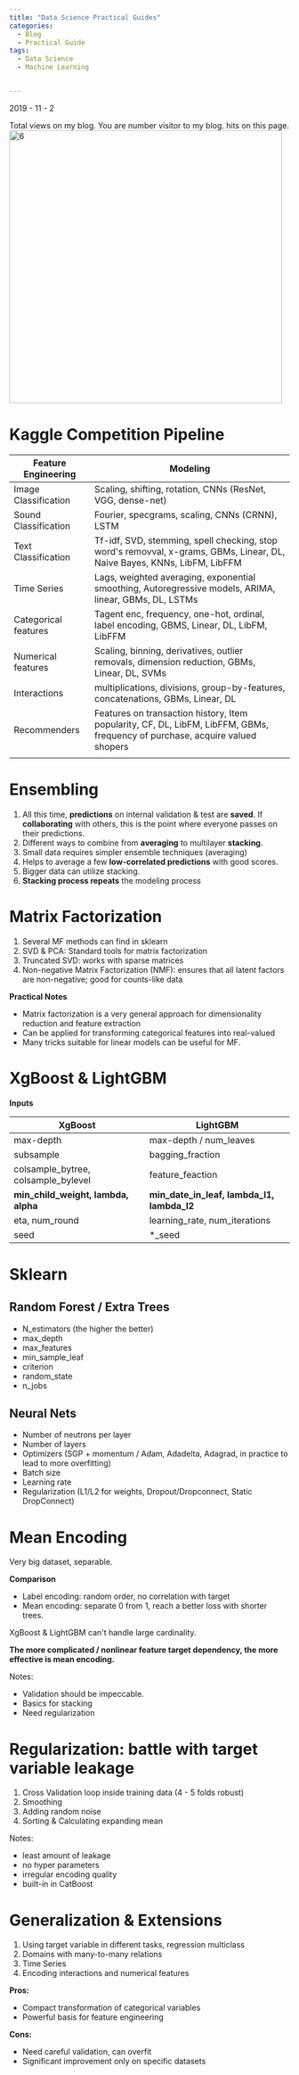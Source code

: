 ```yaml
---
title: "Data Science Practical Guides"
categories:
  - Blog
  - Practical Guide
tags:
  - Data Science
  - Machine Learning


---
```


2019 - 11 - 2


<script async src="//busuanzi.ibruce.info/busuanzi/2.3/busuanzi.pure.mini.js"></script>

<span id="busuanzi_container_site_pv">
    Total <span id="busuanzi_value_site_pv"></span> views on my blog.
</span>

<span id="busuanzi_container_site_uv">
  You are number <span id="busuanzi_value_site_uv"></span> visitor to my blog.
</span>

<span id="busuanzi_container_page_pv">
  <span id="busuanzi_value_page_pv"></span> hits on this page.
</span>



<img width="490" alt="6" src="https://user-images.githubusercontent.com/56275127/119565199-4c0ef400-bd6f-11eb-9d79-7000be1cf318.png">

<script type="text/javascript" async
  src="https://cdn.mathjax.org/mathjax/latest/MathJax.js?config=TeX-MML-AM_CHTML">
</script>


# Kaggle Competition Pipeline

|  Feature Engineering |  Modeling | 
|---|---|
| Image Classification | Scaling, shifting, rotation, CNNs (ResNet, VGG, dense-net)|
|Sound Classification| Fourier, specgrams, scaling, CNNs (CRNN), LSTM|
| Text Classification | Tf-idf, SVD, stemming, spell checking, stop word's removval, x-grams, GBMs, Linear, DL, Naive Bayes, KNNs, LibFM, LibFFM|
| Time Series | Lags, weighted averaging, exponential smoothing, Autoregressive models, ARIMA, linear, GBMs, DL, LSTMs|
| Categorical features | Tagent enc, frequency, one-hot, ordinal, label encoding, GBMS, Linear, DL, LibFM, LibFFM|
| Numerical features | Scaling, binning, derivatives, outlier removals, dimension reduction, GBMs, Linear, DL, SVMs|
| Interactions | multiplications, divisions, group-by-features, concatenations, GBMs, Linear, DL|
| Recommenders | Features on transaction history, Item popularity, CF, DL, LibFM, LibFFM, GBMs, frequency of purchase, acquire valued shopers|
|||

# Ensembling

1. All this time, __predictions__ on internal validation & test are __saved__. If __collaborating__ with others, this is the point where everyone passes on their predictions.
2. Different ways to combine from __averaging__ to multilayer __stacking__.
3. Small data requires simpler ensemble techniques (averaging)
4. Helps to average a few __low-correlated predictions__ with good scores.
5. Bigger data can utilize stacking.
6. __Stacking process repeats__ the modeling process

# Matrix Factorization

1. Several MF methods can find in sklearn
2. SVD & PCA: Standard tools for matrix factorization
3. Truncated SVD: works with sparse matrices
4. Non-negative Matrix Factorization (NMF): ensures that all latent factors are non-negative; good for counts-like data

__Practical Notes__

- Matrix factorization is a very general approach for dimensionality reduction and feature extraction
- Can be applied for transforming categorical features into real-valued
- Many tricks suitable for linear models can be useful for MF.


# XgBoost & LightGBM

__Inputs__

|  XgBoost |  LightGBM | 
|---|---|
|  max-depth |  max-depth / num_leaves | 
|  subsample |  bagging_fraction | 
|  colsample_bytree, colsample_bylevel |  feature_feaction |  
| __min_child_weight, lambda, alpha__ | __min_date_in_leaf, lambda_l1, lambda_l2__ |
| eta, num_round | learning_rate, num_iterations|
|seed|*_seed|

# Sklearn

## Random Forest / Extra Trees

- N_estimators (the higher the better)
- max_depth
- max_features
- min_sample_leaf
- criterion
- random_state
- n_jobs

## Neural Nets

- Number of neutrons per layer
- Number of layers
- Optimizers (SGP + momentum / Adam, Adadelta, Adagrad, in practice to lead to more overfitting)
- Batch size 
- Learning rate
- Regularization (L1/L2 for weights, Dropout/Dropconnect, Static DropConnect)



# Mean Encoding

Very big dataset, separable.

__Comparison__

- Label encoding: random order, no correlation with target
- Mean encoding: separate 0 from 1, reach a better loss with shorter trees.

XgBoost & LightGBM can't handle large cardinality.

__The more complicated / nonlinear feature target dependency, the more effective is mean encoding.__

Notes:

- Validation should be impeccable.
- Basics for stacking
- Need regularization

# Regularization: battle with target variable leakage

1. Cross Validation loop inside training data (4 - 5 folds robust)
2. Smoothing
3. Adding random noise
4. Sorting & Calculating expanding mean

Notes:

- least amount of leakage
- no hyper parameters
- irregular encoding quality 
- built-in in CatBoost

# Generalization & Extensions

1. Using target variable in different tasks, regression multiclass
2. Domains with many-to-many relations
3. Time Series
4. Encoding interactions and numerical features

__Pros:__

- Compact transformation of categorical variables
- Powerful basis for feature engineering

__Cons:__

- Need careful validation, can overfit
- Significant improvement only on specific datasets

